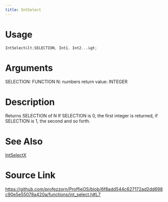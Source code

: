 ```yaml
---
title: IntSelect
---
```


# Usage
```cpp
IntSelect&lt;SELECTION, Int1, Int2...&gt;
```

# Arguments
SELECTION: FUNCTION
N: numbers
return value: INTEGER

# Description
Returns SELECTION of N
If SELECTION is 0, the first integer is returned, if SELECTION is 1, the second and so forth.

# See Also
[IntSelectX](/config/functions/IntSelectX.html)

# Source Link
https://github.com/profezzorn/ProffieOS/blob/6f8add544c627172ad2dd698c90e5e55078a420a/functions/int_select.h#L7
